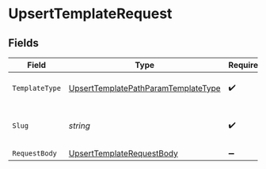 # UpsertTemplateRequest


## Fields

| Field                                                                                                 | Type                                                                                                  | Required                                                                                              | Description                                                                                           |
| ----------------------------------------------------------------------------------------------------- | ----------------------------------------------------------------------------------------------------- | ----------------------------------------------------------------------------------------------------- | ----------------------------------------------------------------------------------------------------- |
| `TemplateType`                                                                                        | [UpsertTemplatePathParamTemplateType](../../Models/Operations/UpsertTemplatePathParamTemplateType.md) | :heavy_check_mark:                                                                                    | The type of template to update                                                                        |
| `Slug`                                                                                                | *string*                                                                                              | :heavy_check_mark:                                                                                    | The slug of the template to update                                                                    |
| `RequestBody`                                                                                         | [UpsertTemplateRequestBody](../../Models/Operations/UpsertTemplateRequestBody.md)                     | :heavy_minus_sign:                                                                                    | N/A                                                                                                   |